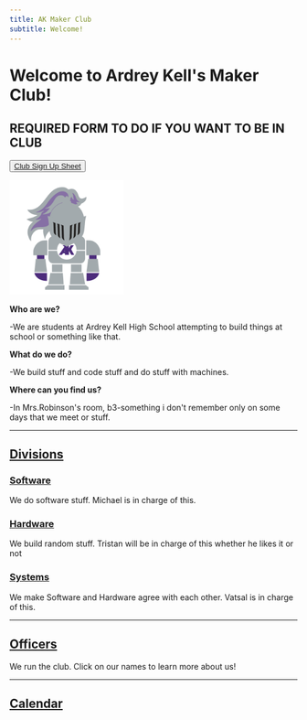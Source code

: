 ```yaml
---
title: AK Maker Club
subtitle: Welcome!
---
```


# Welcome to Ardrey Kell's Maker Club!

## REQUIRED FORM TO DO IF YOU WANT TO BE IN CLUB

<button class="button-save large"> [Club Sign Up Sheet](https://goo.gl/forms/OLAcnNZqATJGFplv2 "Please Fill This Out") </button>

<img src="/images/akknight.png" width="200" height="200" />

**Who are we?**

-We are students at Ardrey Kell High School attempting to build things at school or something like that.

**What do we do?**

-We build stuff and code stuff and do stuff with machines.

**Where can you find us?**

-In Mrs.Robinson's room, b3-something i don't remember only on some days that we meet or stuff.

---

## [Divisions](division/Divisions)
### [Software](/division/Software "codes and programmes!")
We do software stuff. Michael is in charge of this.
### [Hardware](/division/Hardware "building things!")
We build random stuff. Tristan will be in charge of this whether he likes it or not
### [Systems](/division/Systems "tbh i still have no idea what they do...")
We make Software and Hardware agree with each other. Vatsal is in charge of this.

---

## [Officers](/bio/Officer)
We run the club. Click on our names to learn more about us!

---

## [Calendar](/calendar)
